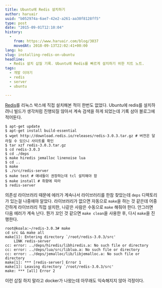 ```yaml
---
title: Ubuntu에 Redis 설치하기
author: haruair
uuid: "b052974a-6ae7-42e2-a261-aa30f8128ff5"
type: post
date: "2015-09-01T12:10:04"
history:
  - 
    from: https://www.haruair.com/blog/3037
    movedAt: 2018-09-13T22:02:41+00:00
lang: ko
slug: installing-redis-on-ubuntu
headline:
  - Redis 설치 삽질 기록. Ubuntu에 Redis를 빠르게 설치하기 위한 치트 노트.
tags:
  - 개발 이야기
  - redis
  - server
  - ubuntu

---
```

[Redis][1]를 리눅스 박스에 직접 설치해본 적이 한번도 없었다. Ubuntu에 redis를 설치하려니 빌드가 생각처럼 진행되질 않아서 계속 검색을 하게 되었는데 기록 삼아 블로그에 적어둔다.

    $ apt-get update
    $ apt-get install build-essential
    $ wget http://download.redis.io/releases/redis-3.0.3.tar.gz # 버전은 달라질 수 있으니 사이트를 확인
    $ tar xzf redis-3.0.3.tar.gz
    $ cd redis-3.0.3
    $ cd ./deps
    $ make hiredis jemalloc linenoise lua
    $ cd ..
    $ make
    $ ./src/redis-server
    $ make test # 얘네들이 권장하는데 tcl 설치해야 함
    $ make install # 취향에 따라
    $ redis-server
    

의존성 라이브러리 때문에 에러가 계속나서 라이브러리를 한참 찾았는데 `deps` 디렉토리가 있는걸 나중에야 알았다. 라이브러리가 없으면 자동으로 `make`을 하는 것 같은데 어중간하게 라이브러리 직접 설치한, 나같은 사람은 수동으로 `make` 해줘야 한다. 안그러면 다음 에러가 계속 난다. 뭔가 꼬인 것 같으면 `make clean`을 사용한 후, 다시 `make`을 진행한다.

    root@koala:~/redis-3.0.3# make
    cd src && make all
    make[1]: Entering directory `/root/redis-3.0.3/src'
        LINK redis-server
    cc: error: ../deps/hiredis/libhiredis.a: No such file or directory
    cc: error: ../deps/lua/src/liblua.a: No such file or directory
    cc: error: ../deps/jemalloc/lib/libjemalloc.a: No such file or directory
    make[1]: *** [redis-server] Error 1
    make[1]: Leaving directory `/root/redis-3.0.3/src'
    make: *** [all] Error 2
    

이런 삽질 하지 말라고 docker가 나왔는데 아무래도 익숙해지지 않아 걱정이다.

 [1]: http://redis.io/